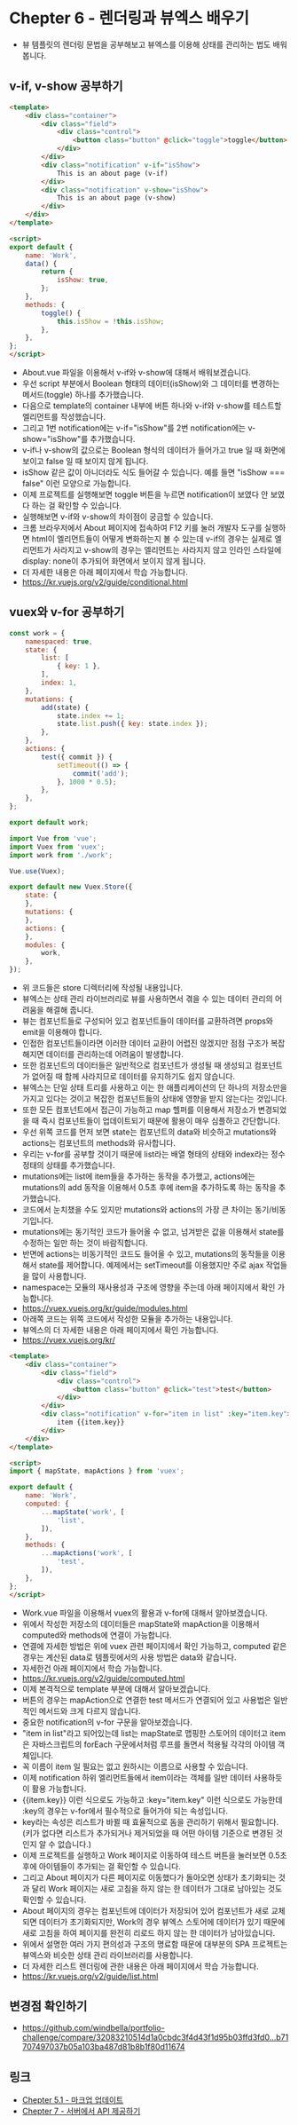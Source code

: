 # Chepter 6 - 렌더링과 뷰엑스 배우기
- 뷰 템플릿의 렌더링 문법을 공부해보고 뷰엑스를 이용해 상태를 관리하는 법도 배워봅니다.
## v-if, v-show 공부하기
``` html
<template>
    <div class="container">
        <div class="field">
            <div class="control">
                <button class="button" @click="toggle">toggle</button>
            </div>
        </div>
        <div class="notification" v-if="isShow">
            This is an about page (v-if)
        </div>
        <div class="notification" v-show="isShow">
            This is an about page (v-show)
        </div>
    </div>
</template>

<script>
export default {
    name: 'Work',
    data() {
        return {
            isShow: true,
        };
    },
    methods: {
        toggle() {
            this.isShow = !this.isShow;
        },
    },
};
</script>
```
- About.vue 파일을 이용해서 v-if와 v-show에 대해서 배워보겠습니다.
- 우선 script 부분에서 Boolean 형태의 데이터(isShow)와 그 데이터를 변경하는 메서드(toggle) 하나를 추가했습니다.
- 다음으로 template의 container 내부에 버튼 하나와 v-if와 v-show를 테스트할 엘리먼트를 작성했습니다.
- 그리고 1번 notification에는 v-if="isShow"를 2번 notification에는 v-show="isShow"를 추가했습니다.
- v-if나 v-show의 값으로는 Boolean 형식의 데이터가 들어가고 true 일 때 화면에 보이고 false 일 때 보이지 않게 됩니다.
- isShow 같은 값이 아니더라도 식도 들어갈 수 있습니다. 예를 들면 "isShow === false" 이런 모양으로 가능합니다.
- 이제 프로젝트를 실행해보면 toggle 버튼을 누르면 notification이 보였다 안 보였다 하는 걸 확인할 수 있습니다.
- 실행해보면 v-if와 v-show의 차이점이 궁금할 수 있습니다.
- 크롬 브라우저에서 About 페이지에 접속하여 F12 키를 눌러 개발자 도구를 실행하면 html이 엘리먼트들이 어떻게 변화하는지 볼 수 있는데
v-if의 경우는 실제로 엘리먼트가 사라지고 v-show의 경우는 엘리먼트는 사라지지 않고 인라인 스타일에 display: none이 추가되어 화면에서 보이지 않게 됩니다.
- 더 자세한 내용은 아래 페이지에서 학습 가능합니다.
- https://kr.vuejs.org/v2/guide/conditional.html
## vuex와 v-for 공부하기
``` javascript
const work = {
    namespaced: true,
    state: {
        list: [
            { key: 1 },
        ],
        index: 1,
    },
    mutations: {
        add(state) {
            state.index += 1;
            state.list.push({ key: state.index });
        },
    },
    actions: {
        test({ commit }) {
            setTimeout(() => {
                commit('add');
            }, 1000 * 0.5);
        },
    },
};

export default work;
```
``` javascript
import Vue from 'vue';
import Vuex from 'vuex';
import work from './work';

Vue.use(Vuex);

export default new Vuex.Store({
    state: {
    },
    mutations: {
    },
    actions: {
    },
    modules: {
        work,
    },
});
```
- 위 코드들은 store 디렉터리에 작성될 내용입니다.
- 뷰엑스는 상태 관리 라이브러리로 뷰를 사용하면서 겪을 수 있는 데이터 관리의 어려움을 해결해 줍니다.
- 뷰는 컴포넌트들로 구성되어 있고 컴포넌트들이 데이터를 교환하려면 props와 emit을 이용해야 합니다.
- 인접한 컴포넌트들이라면 이러한 데이터 교환이 어렵진 않겠지만 점점 구조가 복잡해지면 데이터를 관리하는데 어려움이 발생합니다.
- 또한 컴포넌트의 데이터들은 일반적으로 컴포넌트가 생성될 때 생성되고 컴포넌트가 없어질 때 함께 사라지므로 데이터를 유지하기도 쉽지 않습니다.
- 뷰엑스는 단일 상태 트리를 사용하고 이는 한 애플리케이션의 단 하나의 저장소만을 가지고 있다는 것이고 복잡한 컴포넌트들의 상태에 영향을 받지 않는다는 것입니다.
- 또한 모든 컴포넌트에서 접근이 가능하고 map 헬퍼를 이용해서 저장소가 변경되었을 때 즉시 컴포넌트들이 업데이트되기 때문에 활용이 매우 심플하고 간단합니다.
- 우선 위쪽 코드를 먼저 보면 state는 컴포넌트의 data와 비슷하고 mutations와 actions는 컴포넌트의 methods와 유사합니다.
- 우리는 v-for를 공부할 것이기 때문에 list라는 배열 형태의 상태와 index라는 정수 정태의 상태를 추가했습니다.
- mutations에는 list에 item들을 추가하는 동작을 추가했고, actions에는 mutations의 add 동작을 이용해서 0.5초 후에 item을 추가하도록 하는 동작을 추가했습니다.
- 코드에서 눈치챘을 수도 있지만 mutations와 actions의 가장 큰 차이는 동기/비동기입니다.
- mutations에는 동기적인 코드가 들어올 수 없고, 넘겨받은 값을 이용해서 state를 수정하는 일만 하는 것이 바람직합니다.
- 반면에 actions는 비동기적인 코드도 들어올 수 있고, mutations의 동작들을 이용해서 state를 제어합니다. 예제에서는 setTimeout를 이용했지만 주로 ajax 작업들을 많이 사용합니다.
- namespace는 모듈의 재사용성과 구조에 영향을 주는데 아래 페이지에서 확인 가능합니다.
- https://vuex.vuejs.org/kr/guide/modules.html
- 아래쪽 코드는 위쪽 코드에서 작성한 모듈을 추가하는 내용입니다.
- 뷰엑스의 더 자세한 내용은 아래 페이지에서 확인 가능합니다.
- https://vuex.vuejs.org/kr/
``` html
<template>
    <div class="container">
        <div class="field">
            <div class="control">
                <button class="button" @click="test">test</button>
            </div>
        </div>
        <div class="notification" v-for="item in list" :key="item.key">
            item {{item.key}}
        </div>
    </div>
</template>

<script>
import { mapState, mapActions } from 'vuex';

export default {
    name: 'Work',
    computed: {
        ...mapState('work', [
            'list',
        ]),
    },
    methods: {
        ...mapActions('work', [
            'test',
        ]),
    },
};
</script>
```
- Work.vue 파일을 이용해서 vuex의 활용과 v-for에 대해서 알아보겠습니다.
- 위에서 작성한 저장소의 데이터들은 mapState와 mapAction을 이용해서 computed와 methods에 연결이 가능합니다.
- 연결에 자세한 방법은 위에 vuex 관련 페이지에서 확인 가능하고, computed 같은 경우는 계산된 data로 템플릿에서의 사용 방법은 data와 같습니다.
- 자세한건 아래 페이지에서 학습 가능합니다.
- https://kr.vuejs.org/v2/guide/computed.html
- 이제 본격적으로 template 부분에 대해서 알아보겠습니다.
- 버튼의 경우는 mapAction으로 연결한 test 메서드가 연결되어 있고 사용법은 일반적인 메서드와 크게 다르지 않습니다.
- 중요한 notification의 v-for 구문을 알아보겠습니다.
- "item in list"라고 되어있는데 list는 mapState로 맵핑한 스토어의 데이터고 item은 자바스크립트의 forEach 구문에서처럼 루프를 돌면서 적용될 각각의 아이템 객체입니다.
- 꼭 이름이 item 일 필요는 없고 원하시는 이름으로 사용할 수 있습니다.
- 이제 notification 하위 엘리먼트들에서 item이라는 객체를 일반 데이터 사용하듯이 활용 가능합니다.
- {{item.key}} 이런 식으로도 가능하고 :key="item.key" 이런 식으로도 가능한데 :key의 경우는 v-for에서 필수적으로 들어가야 되는 속성입니다.
- key라는 속성은 리스트가 바뀔 때 효율적으로 돔을 관리하기 위해서 필요합니다. (키가 없다면 리스트가 추가되거나 제거되었을 때 어떤 아이템 기준으로 변경된 것인지 알 수 없습니다.)
- 이제 프로젝트를 실행하고 Work 페이지로 이동하여 테스트 버튼을 눌러보면 0.5초 후에 아이템들이 추가되는 걸 확인할 수 있습니다.
- 그리고 About 페이지가 다른 페이지로 이동했다가 돌아오면 상태가 초기화되는 것과 달리 
Work 페이지는 새로 고침을 하지 않는 한 데이터가 그대로 남아있는 것도 확인할 수 있습니다.
- About 페이지의 경우는 컴포넌트에 데이터가 저장되어 있어 컴포넌트가 새로 교체되면 데이터가 초기화되지만, Work의 경우 뷰엑스 스토어에 데이터가 있기 때문에 새로 고침을 하여 페이지를 완전히 리로드 하지 않는 한 데이터가 남아있습니다.
- 위에서 설명한 여러 가지 편의성과 구조의 명료함 때문에 대부분의 SPA 프로젝트는 뷰엑스와 비슷한 상태 관리 라이브러리를 사용합니다.
- 더 자세한 리스트 렌더링에 관한 내용은 아래 페이지에서 학습 가능합니다.
- https://kr.vuejs.org/v2/guide/list.html
## 변경점 확인하기
- https://github.com/windbella/portfolio-challenge/compare/32083210514d1a0cbdc3f4d43f1d95b03ffd3fd0...b71707497037b05a103ba487d81b8b1f80d11674
## 링크
- [Chepter 5.1 - 마크업 업데이트](https://github.com/windbella/portfolio-challenge/tree/master/ch5.1)
- [Chepter 7 - 서버에서 API 제공하기](https://github.com/windbella/portfolio-challenge/tree/master/ch7)
